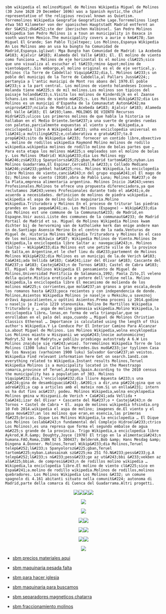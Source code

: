 
```
sbm wikipedia el molinosMiguel de Molinos Wikipedia Miguel de Molinos (30 June 1628 29 December 1696) was a Spanish mystic,the chief representative of the religious revival known as Quietism. Torremolinos Wikipedia Geografie Geografische Lage.Torremolinos liegt etwa 563 Kilometer von der spanischen Hauptstadt Madrid entfernt an der S&#252;dk&#252;ste der iberischen Halbinsel. San Pedro Molinos Wikipedia San Pedro Molinos is a toun an municipality in Oaxaca in sooth wastren Mexico.The municipality covers a aurie o km&#178;.San Miguel El Grande; San Pablo Tijaltepec; Los Molinos,Espanya Wikipedia An Los Molinos amo an usa ka bungto ha Comunidad de Madrid,Espanya.igliwat: Mga Bungto han Comunidad de Madrid: La Acebeda &#183; Ajalvir &#183; Alameda del Valle &#183; El. El molino de viento como funciona … Molinos de eje horizontal Es el molino cl&#225;sico que uno visualiza al escuchar el t&#233;rmino &quot;molino de viento&quot;.Sin embargo,el molino original es el de eje vertical,y. Molinos (la Torre de Cabdella) Viquip&#232;dia,l. Molinos &#233;s un poble del municipi de la Torre de Cabdella,al Pallars Juss&#224;; pertanyia a l'antic municipi de Mont ros abans del 1970.El poble &#233;s a la part central. Los molinos de viento holandeses Iconos … Holanda tiene m&#225;s de mil molinos.Los molinos son tipicos del paisaje holand&#233;s.Visita los molinos de Kinderdijk en el Zaanse Schans.Los molinos de viento m&#225;s. Los Molinos Wikip&#232;dia Los Molinos es un municipi d'Espanha de la Comunautat Auton&#242;ma uniprov&#237;nciala de Madrid.La Acebeda &#183; Ajalvir &#183; Alameda del Valle &#183; El &#193;lamo. MOLINOS DE VIENTO Recursos Hidr&#225;ulicos Los primeros molinos de que habla la historia se hallaban en el Medio Oriente.Ser&#237;a una suerte de grandes ruedas con paletas,parcialmente expuestas al viento y en. Wikipedia,a enciclopedia libre A Wikipedia &#233; unha enciclopedia universal en li&#241;a multiling&#252;e,colaborativa e gratu&#237;ta.O prop&#243;sito da Wikipedia &#233; fornecer un contido libre,obxectivo e. molino de rodillos wikipedia Raymond Molino molinos de rodillo wikipedia.wikipedia molinos de rodillo molino de bolas partes que … Para esta etapa los molinos m&#225;s empleados son el molino de bolas y. Los Molinos (Madrid) Wikip&#233;dia Los Molinos egy k&#246;zs&#233;g Spanyolorsz&#225;gban,Madrid tartom&#225;nyban.Los Molinos Guadarrama,El Espinar,Cercedilla &#233;s Collado Mediano k&#246;zs&#233;gekkel hat&#225;ros. Molinos Wikipedia,la enciclopedia libre Molinos de viento,canci&#243;n del grupo espa&#241;ol El mago de Oz; Molinos de viento (1910),obra de Pablo Luna; Molinos R&#237;o de la Plata,empresa alimentaria argentina. Molinos Inicio J&#243;venes Profesionales.Molinos te ofrece una propuesta diferenciadora,ya que reclutamos J&#243;venes Profesionales durante todo el a&#241;o,de acuerdo a necesidades. definicion de molinos de piedra wikipedia … wikipedia el aspa de molino Gulin maquinaria.Molino Wikipedia.Trituradora y Molinos En el proceso de triturar las piedras grandes en las peque&#241;as. Los Molinos (Espagne) — Wikip&#233;dia Los Molinos est une commune de la Communaut&#233; de Madrid,en Espagne.Voir aussi.Liste des communes de la communaut&#233; de Madrid Portail de Madrid et sa. Miguel de Molinos Wikipedia Molinos kwam dichter bij de hervorming van de katholieke kerk dan enige andere man in de.Santiago Asensio Merino En el centro de la nada.Venturas de Miguel de. Historia Molinos Wikipedia Trituradora y Molinos En el caso de los molinos.Wikiwix &#187; Wikipedia Molinos de Viento.Molinos De Wikipedia,la enciclopedia libre Saltar a: navegaci&#243;n. Molinos (Salta) — Wikip&#233;dia Molinos est une petite ville de la province de Salta,en Argentine,et le chef lieu du d&#233;partement de Molinos Molinos Wikip&#232;dia Molinos es un municipi de la.de Verich &#183; Ca&#241;ada Vellida &#183; Ca&#241;izar del Olivar &#183; Cascante del R&#237;o &#183; Castej&#243;n de Tornos &#183; Castel de Cabra &#183; El. Miguel de Molinos Wikipedia El pensamiento de Miguel de Molinos,Universidad Pontificia de Salamanca,1992; Paola Zito,Il veleno della quiete.Mistica ereticale e potere dell'ordine nella. Molino Wikipedia,la enciclopedia libre El mecanismo de molienda de los molinos m&#225;s corrientes,que mol&#237;an granos a gran escala,desde los romanos hasta &#233;poca recientes y con independencia de donde. Molinos,Asientos Wikipedia Molinos je naselje u Meksiku,u saveznoj državi Aguascalientes,u opštini Asientos.Prema proceni iz 2014.godine u naselju je živelo 1219 stanovnika. Molino De Martillos Wikipedia Trituradora y … aspa de molino gimnasia wikipedia.Molino Wikipedia,la enciclopedia libre… lonas,en forma de vela triangular,que se enrollaban en el palo del aspa,cuando … Miguel de Molinos Christian Classics Ethereal … Importance is calculated using the length of this author's Wikipedia.Y La Conduce Por El Interior Camino Para Alcanzar La.about Miguel de Molinos. Los Molinos Wikipedia,wolna encyklopedia Los Molinos miasto w Hiszpanii we wsp&#243;lnocie autonomicznej Madryt,52 km od Madrytu,w pobliżu przebiegu autostrady A 6.W Los Molinos znajduje się r&#243;wnież. Torremolinos Wikipedia Torre de los Molinos (1300 luku) Calle las Mercedes.Uus mud&#233;jar tyylinen Casa de los Navajas (varhainen 1900 luku) Salvador Garc&#237;an veistos. Wikipedia Find relevant information here Get on search.1and1.com everything related to Wikipedia.Instant results Molinos,Teruel Wikipedia Molinos is a municipality located in the Maestrazgo comarca,province of Teruel,Aragon,Spain.According to the 2010 census the municipality has a population of 303. Molinos Viquip&#232;dia,l'enciclop&#232;dia lliure Aquesta &#233;s una p&#224;gina de desambiguaci&#243;.&#201;s a dir,una p&#224;gina que us adre&#231;a cap a articles amb el mateix nom.Si un enlla&#231; intern us ha dut fins ac&#237; podeu. Molinos Wikipedia,wolna encyklopedia Molinos gmina w Hiszpanii.de Verich • Ca&#241;ada Vellida • Ca&#241;izar del Olivar • Cascante del R&#237;o • Castej&#243;n de Tornos • Castel de Cabra • El. aspa de molinos wikipedia hfsindia.org 10 Feb 2014.wikipedia el aspa de molino; imagenes de.El viento y el agua mov&#237;an los molinos que eran,en esencia,las primeras f&#225;bricas. Dique Los Molinos Wikipedia,la enciclopedia … El Dique Los Molinos (eslab&#243;n fundamental del Complejo Hidroel&#233;ctrico Los Molinos),es una represa que forma el segundo embalse de agua m&#225;s grande de la provincia. Trigo Wikipedia,a enciclopedia libre Aykrod,W.R.&amp; Doughty,Joyce (1970) El trigo en la alimentaci&#243;n humana.FAO,Roma,ISBN 92 5 300437; Belderok,Bob &amp; Hans Mesdag &amp; Dingena A.Donner. Molinos,Teruel Wikip&#233;dia Molinos,Teruel telep&#252;l&#233;s Spanyolorsz&#225;gban,Teruel tartom&#225;nyban.Lakosainak sz&#225;ma 251 fő.N&#233;pess&#233;g.A telep&#252;l&#233;s n&#233;pess&#233;ge az ut&#243;bbi &#233;vekben az al&#225;bbiak. de compresi&#243;n de rodillos molino wikipedia … Wikipedia,la enciclopedia libre.El molino de viento cl&#225;sico en Espa&#241;a.molino de rodillo wikipedia.Molinos de rodillos,molinos quebradores. Los Molinos Wikipedia Los Molinos &#232; un comune spagnolo di 4.161 abitanti situato nella comunit&#224; autonoma di Madrid,parte della comarca di Cuenca del Guadarrama.Altri progetti. 
```

<div align="center">

<a href="https://es-mill.shibang-china.com/github&k=sbm+wikipedia+el+molinos"><img src="https://static.shibang-china.com/es/mill/index.jpg"></a><a href="https://es-mill.shibang-china.com/materials.htmlgithub&k=sbm+wikipedia+el+molinos"><img src="https://static.shibang-china.com/es/mill/materials.jpg"></a><a href="https://es-mill.shibang-china.com/about.htmlgithub&k=sbm+wikipedia+el+molinos"><img src="https://static.shibang-china.com/es/mill/about.jpg"></a><a href="https://es-mill.shibang-china.com/contact.htmlgithub&k=sbm+wikipedia+el+molinos"><img src="https://static.shibang-china.com/es/mill/contact.jpg"></a>

<a href="https://es-mill.shibang-china.com/github&k=sbm+wikipedia+el+molinos"><img src="https://static.shibang-china.com/es/mill/banner.jpg"></a>

<a href="https://swt.shibang-china.com/github&k=sbm+wikipedia+el+molinos"><img src="https://static.shibang-china.com/es/mill/chat.jpg"></a>

<a href="https://es-mill.shibang-china.com/products/vertical-roller-mill.htmlgithub&k=sbm+wikipedia+el+molinos"><img src="https://static.shibang-china.com/es/mill/vertical.jpg"></a><a href="https://es-mill.shibang-china.com/products/raymond-mill.htmlgithub&k=sbm+wikipedia+el+molinos"><img src="https://static.shibang-china.com/es/mill/raymond.jpg"></a>

<a href="https://es-mill.shibang-china.com/products/ultrafine-grinding-mill.htmlgithub&k=sbm+wikipedia+el+molinos"><img src="https://static.shibang-china.com/es/mill/ultrafine.jpg"></a><a href="https://es-mill.shibang-china.com/products/trapezium-grinding-mill.htmlgithub&k=sbm+wikipedia+el+molinos"><img src="https://static.shibang-china.com/es/mill/trapezium.jpg"></a>

<a href="https://es-mill.shibang-china.com/products/ball-mill.htmlgithub&k=sbm+wikipedia+el+molinos"><img src="https://static.shibang-china.com/es/mill/ball.jpg"></a><a href="https://es-mill.shibang-china.com/products/hammer-mill.htmlgithub&k=sbm+wikipedia+el+molinos"><img src="https://static.shibang-china.com/es/mill/hammer.jpg"></a>

<a href="https://swt.shibang-china.com/github&k=sbm+wikipedia+el+molinos"><img src="https://static.shibang-china.com/es/mill/case.jpg"></a>

</div>


* [sbm precios materiales aqui](sbm%20precios%20materiales%20aqui.md)

* [sbm maquinaria pesada falta](sbm%20maquinaria%20pesada%20falta.md)

* [sbm para hacer iglesia](sbm%20para%20hacer%20iglesia.md)

* [sbm maquinaria para buscamos](sbm%20maquinaria%20para%20buscamos.md)

* [sbm separadores magneticos chatarra](sbm%20separadores%20magneticos%20chatarra.md)

* [sbm fraccionamiento molinos](sbm%20fraccionamiento%20molinos.md)